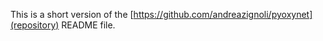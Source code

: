 This is a short version of the [https://github.com/andreazignoli/pyoxynet](repository) README file.  